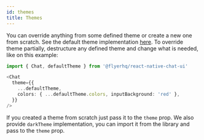 ```yaml
---
id: themes
title: Themes
---
```


You can override anything from some defined theme or create a new one from scratch. See the default theme implementation [here](https://github.com/flyerhq/react-native-chat-ui/blob/main/src/theme.ts). To override theme partially, destructure any defined theme and change what is needed, like on this example:

```ts
import { Chat, defaultTheme } from '@flyerhq/react-native-chat-ui'

<Chat
  theme={{
    ...defaultTheme,
    colors: { ...defaultTheme.colors, inputBackground: 'red' },
  }}
/>
```

If you created a theme from scratch just pass it to the `theme` prop. We also provide `darkTheme` implementation, you can import it from the library and pass to the `theme` prop.
